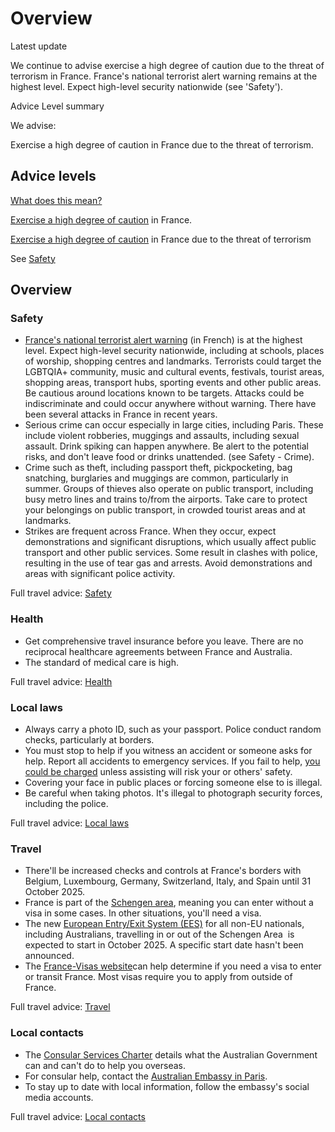 # Overview

Latest update

We continue to advise exercise a high degree of caution due to the threat of terrorism in France. France's national terrorist alert warning remains at the highest level. Expect high-level security nationwide (see 'Safety').

Advice Level summary

We advise:

Exercise a high degree of caution in France due to the threat of terrorism.

## Advice levels

[What does this mean?](/before-you-go/travel-advice-explained/)

[Exercise a high degree of caution](https://www.smartraveller.gov.au/consular-services/travel-advice-explained#level2 ) in France.

[Exercise a high degree of caution](https://www.smartraveller.gov.au/consular-services/travel-advice-explained#level2 ) in France due to the threat of terrorism

See [Safety](#safety)

## Overview

### Safety

* [France's national terrorist alert warning](https://www.sgdsn.gouv.fr/vigipirate) (in French) is at the highest level. Expect high-level security nationwide, including at schools, places of worship, shopping centres and landmarks. Terrorists could target the LGBTQIA+ community, music and cultural events, festivals, tourist areas, shopping areas, transport hubs, sporting events and other public areas. Be cautious around locations known to be targets. Attacks could be indiscriminate and could occur anywhere without warning. There have been several attacks in France in recent years.
* Serious crime can occur especially in large cities, including Paris. These include violent robberies, muggings and assaults, including sexual assault. Drink spiking can happen anywhere. Be alert to the potential risks, and don't leave food or drinks unattended. (see Safety - Crime).
* Crime such as theft, including passport theft, pickpocketing, bag snatching, burglaries and muggings are common, particularly in summer. Groups of thieves also operate on public transport, including busy metro lines and trains to/from the airports. Take care to protect your belongings on public transport, in crowded tourist areas and at landmarks.
* Strikes are frequent across France. When they occur, expect demonstrations and significant disruptions, which usually affect public transport and other public services. Some result in clashes with police, resulting in the use of tear gas and arrests. Avoid demonstrations and areas with significant police activity.

Full travel advice: [Safety](#safety)

### Health

* Get comprehensive travel insurance before you leave. There are no reciprocal healthcare agreements between France and Australia.
* The standard of medical care is high.

Full travel advice: [Health](#health)

### Local laws

* Always carry a photo ID, such as your passport. Police conduct random checks, particularly at borders.
* You must stop to help if you witness an accident or someone asks for help. Report all accidents to emergency services. If you fail to help, [you could be charged](https://www.service-public.fr/particuliers/vosdroits/F34551?lang=en) unless assisting will risk your or others' safety.
* Covering your face in public places or forcing someone else to is illegal.
* Be careful when taking photos. It's illegal to photograph security forces, including the police.

Full travel advice: [Local laws](#local-laws)

### Travel

* There'll be increased checks and controls at France's borders with Belgium, Luxembourg, Germany, Switzerland, Italy, and Spain until 31 October 2025.
* France is part of the [Schengen area](https://www.smartraveller.gov.au/before-you-go/the-basics/schengen), meaning you can enter without a visa in some cases. In other situations, you'll need a visa.
* The new [European Entry/Exit System (EES)](https://travel-europe.europa.eu/ees_en) for all non-EU nationals, including Australians, travelling in or out of the Schengen Area  is expected to start in October 2025. A specific start date hasn't been announced.
* The [France-Visas website](https://france-visas.gouv.fr/en/web/france-visas/visa-wizard#/)can help determine if you need a visa to enter or transit France. Most visas require you to apply from outside of France.

Full travel advice: [Travel](#travel)

### Local contacts

* The [Consular Services Charter](https://www.smartraveller.gov.au/consular-services/consular-services-charter) details what the Australian Government can and can't do to help you overseas.
* For consular help, contact the [Australian Embassy in Paris](https://france.embassy.gov.au/pari/home.html).
* To stay up to date with local information, follow the embassy's social media accounts.

Full travel advice: [Local contacts](#local-contacts)